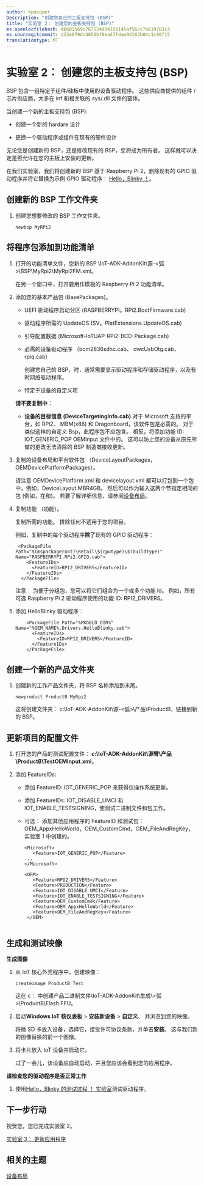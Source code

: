 ```yaml
---
author: kpacquer
Description: "创建您自己的主板支持包 (BSP)"
title: "实验室 2︰ 创建您的主板支持包 (BSP)"
ms.openlocfilehash: 46601569c767124d94150145af56cc7a619703c3
ms.sourcegitcommit: d33e870dc4850bf0ea47fdae0d163b04c1c90f15
translationtype: MT
---
```

# <a name="lab-2-creating-your-own-board-support-package-bsp"></a>实验室 2︰ 创建您的主板支持包 (BSP)

BSP 包含一组特定于组件/硅板中使用的设备驱动程序。 这些供应商提供的组件 / 芯片供应商，大多在.inf 和相关联的.sys/.dll 文件的窗体。 

当创建一个新的主板支持包 (BSP):

-  创建一个新的 hardare 设计

-  更换一个驱动程序或组件在现有的硬件设计

无论您是创建新的 BSP，还是修改现有的 BSP，您将成为所有者。 这样就可以决定是否允许在您的主板上安装的更新。

在我们实验室，我们将创建新的 BSP 基于 Raspberry Pi 2，删除现有的 GPIO 驱动程序并将它替换为示例 GPIO 驱动程序︰ [Hello，Blinky ！](https://developer.microsoft.com/windows/iot/samples/driverlab)。

## <a name="span-idcreateanewbspworkingfolderspanspan-idcreateanewbspworkingfolderspanspan-idcreateanewbspfilespancreate-a-new-bsp-working-folder"></a><span id="Create_a_new_BSP_working_folder"></span><span id="create_a_new_bsp_working_folder"></span><span id="CREATE_A_NEW_BSP_FILE"></span>创建新的 BSP 工作文件夹

1.  创建您想要修改的 BSP 工作文件夹。

    ``` syntax
    newbsp MyRPi2
    ```

## <a name="span-idaddpackagesintothefeaturemanifestspanadd-packages-into-the-feature-manifest"></a><span id="Add_packages_into_the_feature_manifest"></span>将程序包添加到功能清单

1.  打开的功能清单文件，您新的 BSP \\IoT-ADK-AddonKit\\源-&lt;弧&gt;\\BSP\\MyRpi2\\MyRpi2FM.xml。

    在另一个窗口中，打开要用作模板的 Raspberry Pi 2 功能清单。

2.  添加您的基本产品包 (BasePackages)。
   
    *  UEFI 驱动程序启动分区 (RASPBERRYPI。RPi2.BootFirmware.cab)

    *  驱动程序所需的 UpdateOS (SV。PlatExtensions.UpdateOS.cab)

    *  引导配置数据 (Microsoft-IoTUAP-RPi2-BCD-Package.cab)

    *  必需的设备驱动程序 （bcm2836sdhc.cab、 dwcUsbOtg.cab、 rpiq.cab）
       
       创建您自己的 BSP，时，通常需要显示驱动程序和存储驱动程序，以及有时网络驱动程序。

    *  特定于设备的自定义项
    
    **请不要复制中︰**
    
    *  **设备的目标信息 (DeviceTargetingInfo.cab)** 对于 Microsoft 支持的平台，如 RPi2、 MBM(x86) 和 Dragonboard，该软件包是必需的。  对于类似这样的自定义 Bsp，此程序包不应包含。 相反，将添加功能 ID: IOT_GENERIC_POP OEMInput 文件中的。 这可以防止您的设备从原先所做的更改无法清除的 BSP 制造商接收更新。 

        
4.  复制的设备布局和平台软件包 （DeviceLayoutPackages，OEMDevicePlatformPackages）。

    请注意 OEMDevicePlatform.xml 和 devicelayout.xml 都可以打包到一个包中，例如，DeviceLayout.MBR4GB。 然后可以作为输入这两个节指定相同的包 (例如，在<OEMDevicePlatformPackages>和<DeviceLayoutPackages>)。  若要了解详细信息，请参阅[设备布局](device-layout.md)。
    
5.  复制功能 （功能）。
    
    复制所需的功能。 排除任何不适用于您的项目。
    
    例如，复制中的每个驱动程序**除了**现有的 GPIO 驱动程序︰
    ``` syntax
     <PackageFile Path="$(mspackageroot)\Retail\$(cputype)\$(buildtype)" Name="RASPBERRYPI.RPi2.GPIO.cab">
        <FeatureIDs>
          <FeatureID>RPI2_DRIVERS</FeatureID>
        </FeatureIDs>
      </PackageFile>
    ```
    
    注意︰ 为便于分组包，您可以将它们组合为一个或多个功能 Id。 例如，所有可选 Raspberry Pi 2 驱动程序使用的功能 ID: RPI2_DRIVERS。

6.  添加 HelloBlinky 驱动程序︰
    
    ``` syntax
        <PackageFile Path="%PKGBLD_DIR%" Name="%OEM_NAME%.Drivers.HelloBlinky.cab">
          <FeatureIDs>
            <FeatureID>RPI2_DRIVERS</FeatureID>
          </FeatureIDs>
        </PackageFile>
    ```

## <a name="span-idcreateanewproductfolderspanspan-idcreateanewproductandfolderspanspan-idcreateanewproductfolderspancreate-a-new-product-folder"></a><span id="Create_a_new_product_folder"></span><span id="create_a_new_product_and_folder"></span><span id="CREATE_A_NEW_PRODUCT_FOLDER"></span>创建一个新的产品文件夹

1.  创建新的工作产品文件夹，将 BSP 名称添加到末尾。

    ``` syntax
    newproduct ProductB MyRpi2
    ```

    这将创建文件夹︰ c:\\IoT-ADK-AddonKit\\源-&lt;弧&gt;\\产品\\ProductB，链接到新的 BSP。

## <a name="span-idupdatetheprojectsconfigurationfilesspanspan-idupdatetheprojectsconfigurationfilesspanspan-idupdatetheprojectsconfigurationfilesspanupdate-the-projects-configuration-files"></a><span id="Update_the_project_s_configuration_files"></span><span id="update_the_project_s_configuration_files"></span><span id="UPDATE_THE_PROJECT_S_CONFIGURATION_FILES"></span>更新项目的配置文件

1.  打开您的产品的测试配置文件︰ **c:\\IoT-ADK-AddonKit\\源臂\\产品\\ProductB\\TestOEMInput.xml**。

2.  添加 FeatureIDs:
    
    -  添加 FeatureID: IOT_GENERIC_POP 来获得仅操作系统更新。

    -  添加 FeatureIDs: IOT_DISABLE_UMCI 和 IOT_ENABLE_TESTSIGNING，使测试二进制文件和包工作。

    -  可选︰ 添加其他应用程序的 FeatureID 和测试包︰ OEM_AppxHelloWorld，OEM_CustomCmd，OEM_FileAndRegKey，实验室 1 中创建的。

       ``` syntax
       <Microsoft>
          <Feature>IOT_GENERIC_POP</Feature>
       ...
       </Microsoft>
    
       <OEM> 
          <Feature>RPI2_DRIVERS</Feature> 
          <Feature>PRODUCTION</Feature> 
          <Feature>IOT_DISABLE_UMCI</Feature> 
          <Feature>IOT_ENABLE_TESTSIGNING</Feature> 
          <Feature>OEM_CustomCmd</Feature> 
          <Feature>OEM_AppxHelloWorld</Feature> 
          <Feature>OEM_FileAndRegKey</Feature> 
        </OEM>
    ```

## <a name="span-idbuildandtesttheimagespanspan-idbuildandtesttheimagespanspan-idbuildandtesttheimagespanbuild-and-test-the-image"></a><span id="Build_and_test_the_image"></span><span id="build_and_test_the_image"></span><span id="BUILD_AND_TEST_THE_IMAGE"></span>生成和测试映像

**生成图像**

1.  从 IoT 核心外壳程序中，创建映像︰

    ``` syntax
    createimage ProductB Test
    ```

    这在 c︰ 中创建产品二进制文件\\IoT-ADK-AddonKit\\生成\\&lt;弧&gt;\\ProductB\\Flash.FFU。

2.  启动**Windows IoT 核仪表板** &gt; **安装新设备** &gt; **自定义**、 并浏览到您的映像。 

    将微 SD 卡放入设备，选择它，接受许可协议条款，并单击**安装**。 这与我们新的图像替换的前一个图像。

3.  将卡片放入 IoT 设备并启动它。

    过了一会儿，该设备应自动启动，并且您应该会看到您的应用程序。

**请检查您的驱动程序是否正常工作**

1.  使用[Hello，Blinky 的测试过程 ！ 实验室](https://developer.microsoft.com/windows/iot/samples/driverlab3)测试驱动程序。

## <a name="span-idnextstepsspanspan-idnextstepsspanspan-idnextstepsspannext-steps"></a><span id="Next_steps"></span><span id="next_steps"></span><span id="NEXT_STEPS"></span>下一步行动
祝贺您，您已完成实验室 2。 

[实验室 3︰ 更新应用程序](../../service/iot/updating-iot-core-apps.md)

##  <a name="span-idrelatedtopicsspanrelated-topics"></a><span id="Related_topics"></span>相关的主题
[设备布局](device-layout.md)